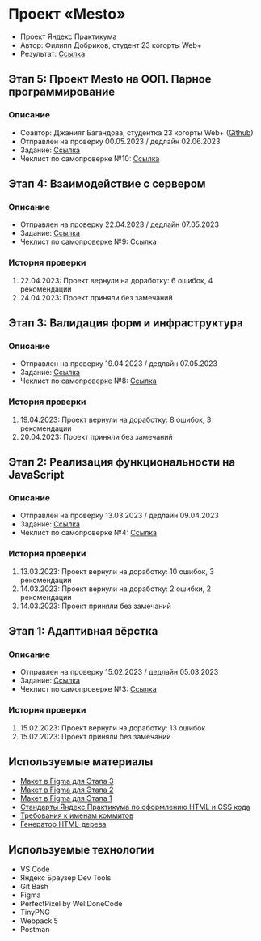 # **Проект «Mesto»**
- Проект Яндекс Практикума
- Автор: Филипп Добриков, студент 23 когорты Web+
- Результат: [Ссылка](https://teplokotov.github.io/mesto-project/)
## Этап 5: Проект Mesto на ООП. Парное программирование
### Описание
- Соавтор: Джаният Багандова, студентка 23 когорты Web+ ([Github](https://github.com/inkxivv))
- Отправлен на проверку 00.05.2023 / дедлайн 02.06.2023
- Задание: [Ссылка](https://practicum.yandex.ru/learn/web-plus/courses/5fdf60f9-19c5-4c92-acb4-de8a5178d826/sprints/37311/topics/b968bfe5-3f2c-4b4a-a7df-b7f605f3d025/lessons/a81663db-9032-49a7-93d6-6ea73f49b5e7/)
- Чеклист по самопроверке №10: [Ссылка](https://code.s3.yandex.net/web-developer/checklists-pdf/web-plus/checklist-10.pdf)
## Этап 4: Взаимодействие с сервером
### Описание
- Отправлен на проверку 22.04.2023 / дедлайн 07.05.2023
- Задание: [Ссылка](https://practicum.yandex.ru/learn/web-plus/courses/467b7164-c86d-4b1f-a89f-52f063a355b4/sprints/37301/topics/11997b4c-d767-4cac-b899-d9ed1fe9c7c6/lessons/e5eb95dc-3d56-438d-abac-48bec4441998/)
- Чеклист по самопроверке №9: [Ссылка](https://code.s3.yandex.net/web-developer/checklists-pdf/web-plus/checklist-9.pdf)
### История проверки
1) 22.04.2023: Проект вернули на доработку: 6 ошибок, 4 рекомендации
2) 24.04.2023: Проект приняли без замечаний
## Этап 3: Валидация форм и инфраструктура
### Описание
- Отправлен на проверку 19.04.2023 / дедлайн 07.05.2023
- Задание: [Ссылка](https://practicum.yandex.ru/learn/web-plus/courses/467b7164-c86d-4b1f-a89f-52f063a355b4/sprints/37301/topics/11997b4c-d767-4cac-b899-d9ed1fe9c7c6/lessons/e641ad29-f337-4d20-80e8-790918e40ec7/)
- Чеклист по самопроверке №8: [Ссылка](https://code.s3.yandex.net/web-developer/checklists-pdf/web-plus/checklist-8.pdf)
### История проверки
1) 19.04.2023: Проект вернули на доработку: 8 ошибок, 3 рекомендации
2) 20.04.2023: Проект приняли без замечаний
## Этап 2: Реализация функциональности на JavaScript
### Описание
- Отправлен на проверку 13.03.2023 / дедлайн 09.04.2023
- Задание: [Ссылка](https://code.s3.yandex.net/web-plus/static/third-month/mesto-project/index.html)
- Чеклист по самопроверке №4: [Ссылка](https://code.s3.yandex.net/web-developer/checklists-pdf/web-plus/checklist-4.pdf)
### История проверки
1) 13.03.2023: Проект вернули на доработку: 10 ошибок, 3 рекомендации
2) 14.03.2023: Проект вернули на доработку: 2 ошибки, 2 рекомендации
3) 14.03.2023: Проект приняли без замечаний
## Этап 1: Адаптивная вёрстка
### Описание
- Отправлен на проверку 15.02.2023 / дедлайн 05.03.2023
- Задание: [Ссылка](https://code.s3.yandex.net/web-plus/static/second-month/mesto-project/index.html)
- Чеклист по самопроверке №3: [Ссылка](https://code.s3.yandex.net/web-developer/checklists-pdf/web-plus/checklist-3.pdf)
### История проверки
1) 15.02.2023: Проект вернули на доработку: 13 ошибок
2) 15.02.2023: Проект приняли без замечаний
## Используемые материалы
- [Макет в Figma для Этапа 3](https://www.figma.com/file/kRVLKwYG3d1HGLvh7JFWRT/JavaScript.-Sprint-6?node-id=0%3A1)
- [Макет в Figma для Этапа 2](https://www.figma.com/file/bjyvbKKJN2naO0ucURl2Z0/JavaScript.-Sprint-5?node-id=0%3A1)
- [Макет в Figma для Этапа 1](https://www.figma.com/file/2cn9N9jSkmxD84oJik7xL7/JavaScript.-Sprint-4?node-id=0%3A1&t=s91hFe4o7KplceAs-0)
- [Стандарты Яндекс.Практикума по оформлению HTML и CSS кода](https://code.s3.yandex.net/web-developer/static/design-rules/index.html)
- [Требования к именам коммитов](https://docs.rs.school/#/git-convention)
- [Генератор HTML-дерева](https://yoksel.github.io/html-tree/)
## Используемые технологии
- VS Code
- Яндекс Браузер Dev Tools
- Git Bash
- Figma
- PerfectPixel by WellDoneCode
- TinyPNG
- Webpack 5
- Postman
